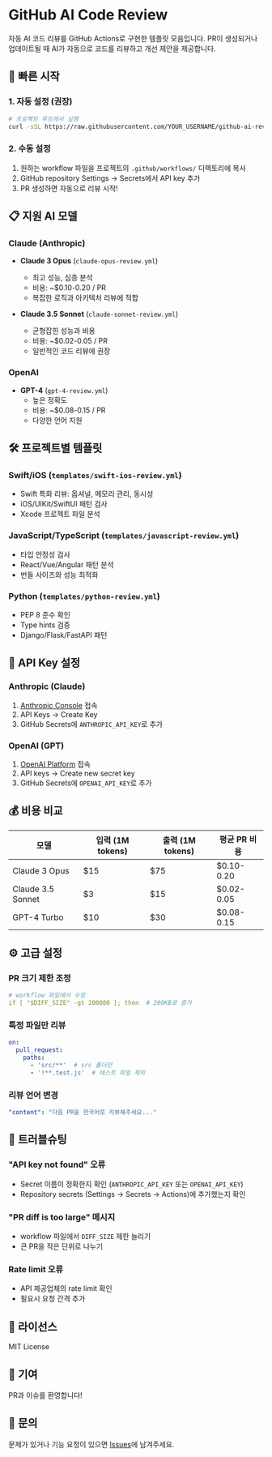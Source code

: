 # GitHub AI Code Review

자동 AI 코드 리뷰를 GitHub Actions로 구현한 템플릿 모음입니다. PR이 생성되거나 업데이트될 때 AI가 자동으로 코드를 리뷰하고 개선 제안을 제공합니다.

## 🚀 빠른 시작

### 1. 자동 설정 (권장)

```bash
# 프로젝트 루트에서 실행
curl -sSL https://raw.githubusercontent.com/YOUR_USERNAME/github-ai-review/main/scripts/setup.sh | bash
```

### 2. 수동 설정

1. 원하는 workflow 파일을 프로젝트의 `.github/workflows/` 디렉토리에 복사
2. GitHub repository Settings → Secrets에서 API key 추가
3. PR 생성하면 자동으로 리뷰 시작!

## 📋 지원 AI 모델

### Claude (Anthropic)
- **Claude 3 Opus** (`claude-opus-review.yml`)
  - 최고 성능, 심층 분석
  - 비용: ~$0.10-0.20 / PR
  - 복잡한 로직과 아키텍처 리뷰에 적합

- **Claude 3.5 Sonnet** (`claude-sonnet-review.yml`)
  - 균형잡힌 성능과 비용
  - 비용: ~$0.02-0.05 / PR
  - 일반적인 코드 리뷰에 권장

### OpenAI
- **GPT-4** (`gpt-4-review.yml`)
  - 높은 정확도
  - 비용: ~$0.08-0.15 / PR
  - 다양한 언어 지원

## 🛠 프로젝트별 템플릿

### Swift/iOS (`templates/swift-ios-review.yml`)
- Swift 특화 리뷰: 옵셔널, 메모리 관리, 동시성
- iOS/UIKit/SwiftUI 패턴 검사
- Xcode 프로젝트 파일 분석

### JavaScript/TypeScript (`templates/javascript-review.yml`)
- 타입 안정성 검사
- React/Vue/Angular 패턴 분석
- 번들 사이즈와 성능 최적화

### Python (`templates/python-review.yml`)
- PEP 8 준수 확인
- Type hints 검증
- Django/Flask/FastAPI 패턴

## 🔑 API Key 설정

### Anthropic (Claude)
1. [Anthropic Console](https://console.anthropic.com/) 접속
2. API Keys → Create Key
3. GitHub Secrets에 `ANTHROPIC_API_KEY`로 추가

### OpenAI (GPT)
1. [OpenAI Platform](https://platform.openai.com/) 접속
2. API keys → Create new secret key
3. GitHub Secrets에 `OPENAI_API_KEY`로 추가

## 💰 비용 비교

| 모델 | 입력 (1M tokens) | 출력 (1M tokens) | 평균 PR 비용 |
|------|------------------|------------------|--------------|
| Claude 3 Opus | $15 | $75 | $0.10-0.20 |
| Claude 3.5 Sonnet | $3 | $15 | $0.02-0.05 |
| GPT-4 Turbo | $10 | $30 | $0.08-0.15 |

## ⚙️ 고급 설정

### PR 크기 제한 조정
```yaml
# workflow 파일에서 수정
if [ "$DIFF_SIZE" -gt 200000 ]; then  # 200KB로 증가
```

### 특정 파일만 리뷰
```yaml
on:
  pull_request:
    paths:
      - 'src/**'  # src 폴더만
      - '!**.test.js'  # 테스트 파일 제외
```

### 리뷰 언어 변경
```yaml
"content": "다음 PR을 한국어로 리뷰해주세요..."
```

## 🔧 트러블슈팅

### "API key not found" 오류
- Secret 이름이 정확한지 확인 (`ANTHROPIC_API_KEY` 또는 `OPENAI_API_KEY`)
- Repository secrets (Settings → Secrets → Actions)에 추가했는지 확인

### "PR diff is too large" 메시지
- workflow 파일에서 `DIFF_SIZE` 제한 늘리기
- 큰 PR을 작은 단위로 나누기

### Rate limit 오류
- API 제공업체의 rate limit 확인
- 필요시 요청 간격 추가

## 📝 라이선스

MIT License

## 🤝 기여

PR과 이슈를 환영합니다!

## 📧 문의

문제가 있거나 기능 요청이 있으면 [Issues](https://github.com/YOUR_USERNAME/github-ai-review/issues)에 남겨주세요.